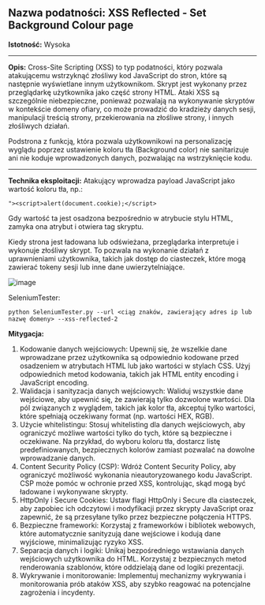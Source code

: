 ## Nazwa podatności: XSS Reflected - Set Background Colour page

**Istotność:** Wysoka

---

**Opis:**
Cross-Site Scripting (XSS) to typ podatności, który pozwala atakującemu wstrzyknąć złośliwy kod JavaScript do stron, które są następnie wyświetlane innym użytkownikom. Skrypt jest wykonany przez przeglądarkę użytkownika jako część strony HTML. Ataki XSS są szczególnie niebezpieczne, ponieważ pozwalają na wykonywanie skryptów w kontekście domeny ofiary, co może prowadzić do kradzieży danych sesji, manipulacji treścią strony, przekierowania na złośliwe strony, i innych złośliwych działań.

Podstrona z funkcją, która pozwala użytkownikowi na personalizację wyglądu poprzez ustawienie koloru tła (Background color) nie sanitarizuje ani nie koduje wprowadzonych danych, pozwalając na wstrzyknięcie kodu.

---

**Technika eksploitacji:**
Atakujący wprowadza payload JavaScript jako wartość koloru tła, np.:

`"><script>alert(document.cookie);</script>`

Gdy wartość ta jest osadzona bezpośrednio w atrybucie stylu HTML, zamyka ona atrybut i otwiera tag skryptu.

Kiedy strona jest ładowana lub odświeżana, przeglądarka interpretuje i wykonuje złośliwy skrypt. To pozwala na wykonanie działań z uprawnieniami użytkownika, takich jak dostęp do ciasteczek, które mogą zawierać tokeny sesji lub inne dane uwierzytelniające.

![image](https://github.com/GrzechuG/PWR-CBE-BAW-mutillidae-2024/assets/56219452/d3a9b93b-dbd5-4a1b-b52a-546beffbdff1)

SeleniumTester:
```
python SeleniumTester.py --url <ciąg znaków, zawierający adres ip lub nazwę domeny> --xss-reflected-2
```

**Mitygacja:**
1. Kodowanie danych wejściowych: Upewnij się, że wszelkie dane wprowadzane przez użytkownika są odpowiednio kodowane przed osadzeniem w atrybutach HTML lub jako wartości w stylach CSS. Użyj odpowiednich metod kodowania, takich jak HTML entity encoding i JavaScript encoding.
1. Walidacja i sanityzacja danych wejściowych: Waliduj wszystkie dane wejściowe, aby upewnić się, że zawierają tylko dozwolone wartości. Dla pól związanych z wyglądem, takich jak kolor tła, akceptuj tylko wartości, które spełniają oczekiwany format (np. wartości HEX, RGB).
1. Użycie whitelistingu: Stosuj whitelisting dla danych wejściowych, aby ograniczyć możliwe wartości tylko do tych, które są bezpieczne i oczekiwane. Na przykład, do wyboru koloru tła, dostarcz listę predefiniowanych, bezpiecznych kolorów zamiast pozwalać na dowolne wprowadzanie danych.
1. Content Security Policy (CSP): Wdróż Content Security Policy, aby ograniczyć możliwość wykonania nieautoryzowanego kodu JavaScript. CSP może pomóc w ochronie przed XSS, kontrolując, skąd mogą być ładowane i wykonywane skrypty.
1. HttpOnly i Secure Cookies: Ustaw flagi HttpOnly i Secure dla ciasteczek, aby zapobiec ich odczytowi i modyfikacji przez skrypty JavaScript oraz zapewnić, że są przesyłane tylko przez bezpieczne połączenia HTTPS.
1. Bezpieczne frameworki: Korzystaj z frameworków i bibliotek webowych, które automatycznie sanityzują dane wejściowe i kodują dane wyjściowe, minimalizując ryzyko XSS.
1. Separacja danych i logiki: Unikaj bezpośredniego wstawiania danych wejściowych użytkownika do HTML. Korzystaj z bezpiecznych metod renderowania szablonów, które oddzielają dane od logiki prezentacji.
1. Wykrywanie i monitorowanie: Implementuj mechanizmy wykrywania i monitorowania prób ataków XSS, aby szybko reagować na potencjalne zagrożenia i incydenty.
